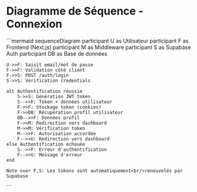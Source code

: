 # Diagramme de Séquence - Connexion

\`\`\`mermaid
sequenceDiagram
    participant U as Utilisateur
    participant F as Frontend (Next.js)
    participant M as Middleware
    participant S as Supabase Auth
    participant DB as Base de données
    
    U->>F: Saisit email/mot de passe
    F->>F: Validation côté client
    F->>S: POST /auth/login
    S->>S: Vérification credentials
    
    alt Authentification réussie
        S->>S: Génération JWT token
        S-->>F: Token + données utilisateur
        F->>F: Stockage token (cookies)
        F->>DB: Récupération profil utilisateur
        DB-->>F: Données profil
        F->>M: Redirection vers dashboard
        M->>M: Vérification token
        M-->>F: Autorisation accordée
        F-->>U: Redirection vers dashboard
    else Authentification échouée
        S-->>F: Erreur d'authentification
        F-->>U: Message d'erreur
    end
    
    Note over F,S: Les tokens sont automatiquement<br/>renouvelés par Supabase
\`\`\`
